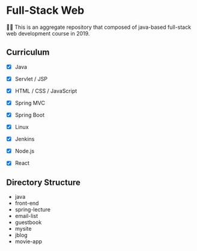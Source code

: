 #  Full-Stack Web
👨‍💻 This is an aggregate repository that composed of java-based full-stack web development course in 2019.



## Curriculum
- [x] Java
- [x] Servlet / JSP
- [x] HTML / CSS / JavaScript
- [x] Spring MVC
- [x] Spring Boot
- [x] Linux
- [x] Jenkins
- [x] Node.js
- [x] React



## Directory Structure
- java
- front-end
- spring-lecture
- email-list
- guestbook
- mysite
- jblog
- movie-app
